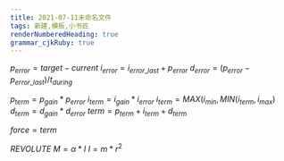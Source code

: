 ```yaml
---
title: 2021-07-11未命名文件 
tags: 新建,模板,小书匠
renderNumberedHeading: true
grammar_cjkRuby: true
---
```


$p_{error}= target - current$
$i_{error}=i_{error\_last} + p_{error}$
$d_{error}=(p_{error} - p_{error\_last})/t_{during}$

$p_{term} = p_{gain} * p_{error}$
$i_{term} = i_{gain} * i_{error}$
$i_{term}=MAX(i_{min}, MIN( i_{term},i_{max})$
$d_{term} = d_{gain} * d_{error}$
$term=p_{term}+i_{term}+d_{term}$

$force=term$

$REVOLUTE$
$M=α*{I}$
$I=m*{r}^{2}$